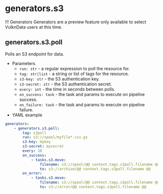 # generators.s3

!!! Generators
    Generators are a preview feature only available to select VulknData users at this time.

## generators.s3.poll

Polls an S3 endpoint for data.

* Parameters
    * `run: str` - a regular expression to poll the resource for.
    * `tag: str|list` - a string or list of tags for the resource.
    * `s3-key: str` - the S3 authentication key.
    * `s3-secret: str` - the S3 authentication secret.
    * `every: int` - the time in seconds between polls.
    * `on_success: task` - the task and params to execute on pipeline success.
    * `on_failure: task` - the task and params to execute on pipeline failure.
* YAML example

```yaml
generators:
    - generators.s3.poll:
        tag: s3poll
        run: s3://spool/myfile*.csv.gz
        s3-key: mykey
        s3-secret: mysecret
        every: 10
        on_success:
            - tasks.s3.move:
                filename: s3://spool/@@ context.tags.s3poll.filename @@
                to: s3://archive/@@ context.tags.s3poll.filename @@
        on_error:
            - tasks.s3.move:
                filename: s3://spool/@@ context.tags.s3poll.filename @@
                to: s3://error/@@ context.tags.s3poll.filename @@
```